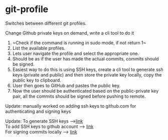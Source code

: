 # git-profile

Switches between different git profiles.

Change Github private keys on demand, write a cli tool to do it
1. ~Check if the command is running in sudo mode, if not return 1~
2. List the available profiles.
3. Lets user navigate the profile and select the appropriate one.
4. Should be as if the user has made the actual commits, commits should be signed.
5. Easiest way to do this is using SSH keys, create a cli tool to generate ssh keys (private and public) and then store the private key locally, copy the public key to clipboard.
6. User then goes to GitHub and pastes the public key.
7. Now the user should be authenticated based on the public-private key pair, all the commits should be signed before pushing to remote.

Update:
manually worked on adding ssh keys to github.com for authenticating and signing keys

Update:
To generate SSH keys -->[link](https://docs.github.com/en/authentication/connecting-to-github-with-ssh/generating-a-new-ssh-key-and-adding-it-to-the-ssh-agent#generating-a-new-ssh-key)\
To add SSH keys to github account --> [link](https://docs.github.com/en/authentication/connecting-to-github-with-ssh/adding-a-new-ssh-key-to-your-github-account)\
For signing commits locally --> [link](https://docs.github.com/en/authentication/managing-commit-signature-verification/signing-commits)
